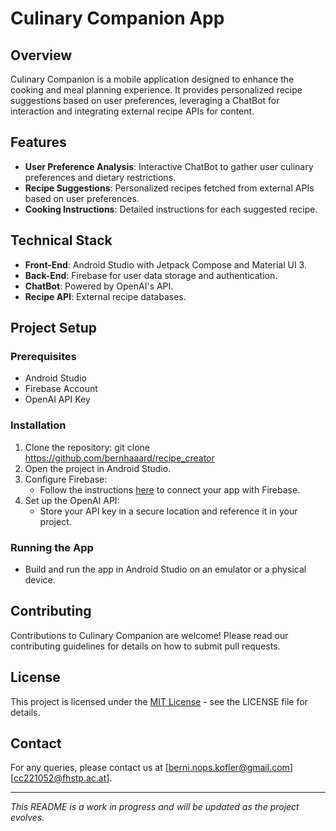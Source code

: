 # Culinary Companion App

## Overview
Culinary Companion is a mobile application designed to enhance the cooking and meal planning experience. It provides personalized recipe suggestions based on user preferences, leveraging a ChatBot for interaction and integrating external recipe APIs for content.

## Features
- **User Preference Analysis**: Interactive ChatBot to gather user culinary preferences and dietary restrictions.
- **Recipe Suggestions**: Personalized recipes fetched from external APIs based on user preferences.
- **Cooking Instructions**: Detailed instructions for each suggested recipe.

## Technical Stack
- **Front-End**: Android Studio with Jetpack Compose and Material UI 3.
- **Back-End**: Firebase for user data storage and authentication.
- **ChatBot**: Powered by OpenAI's API.
- **Recipe API**: External recipe databases.

## Project Setup

### Prerequisites
- Android Studio
- Firebase Account
- OpenAI API Key

### Installation
1. Clone the repository:
   git clone https://github.com/bernhaaard/recipe_creator
2. Open the project in Android Studio.
3. Configure Firebase:
   - Follow the instructions [here](https://firebase.google.com/docs/android/setup) to connect your app with Firebase.
4. Set up the OpenAI API:
   - Store your API key in a secure location and reference it in your project.

### Running the App
- Build and run the app in Android Studio on an emulator or a physical device.

## Contributing
Contributions to Culinary Companion are welcome! Please read our contributing guidelines for details on how to submit pull requests.

## License
This project is licensed under the [MIT License](LICENSE.md) - see the LICENSE file for details.

## Contact
For any queries, please contact us at [berni.nops.kofler@gmail.com][cc221052@fhstp.ac.at].

---
*This README is a work in progress and will be updated as the project evolves.*